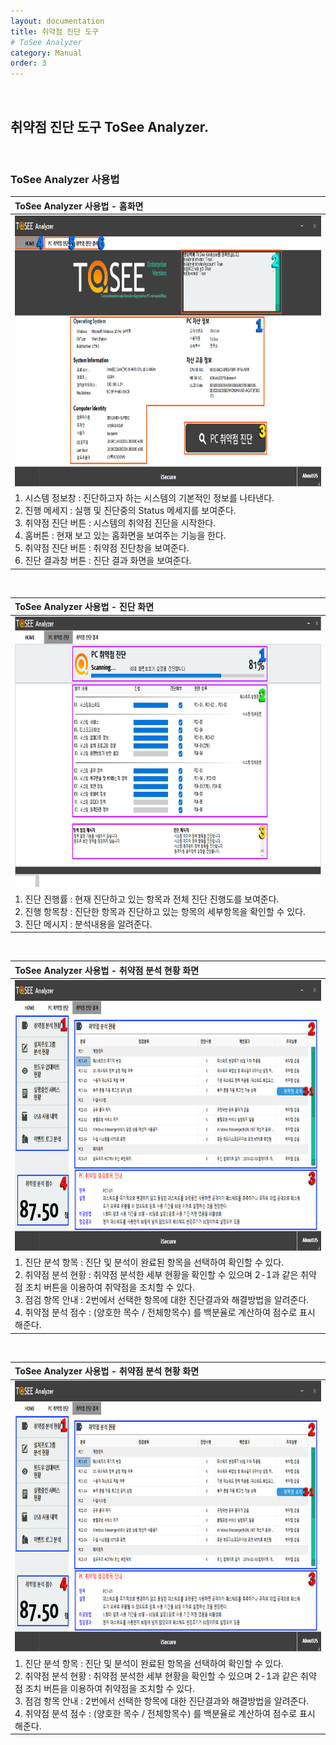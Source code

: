 ```yaml
---
layout: documentation
title: 취약점 진단 도구
# ToSee Analyzer
category: Manual
order: 3
---
```

&nbsp;
## 취약점 진단 도구 ToSee Analyzer.
&nbsp;

### ToSee Analyzer 사용법


| ToSee Analyzer 사용법 - 홈화면 |
| :------------- |
| <img src="../../assets/images/analyzer/ana_man_001.png" width="800px" height="433px"/> |
| 1. 시스템 정보창 : 진단하고자 하는 시스템의 기본적인 정보를 나타낸다. <br> 2. 진행 메세지 : 실행 및 진단중의 Status 메세지를 보여준다. <br> 3. 취약점 진단 버튼 : 시스템의 취약점 진단을 시작한다. <br> 4. 홈버튼 : 현재 보고 있는 홈화면을 보여주는 기능을 한다. <br> 5. 취약점 진단 버튼 : 취약점 진단창을 보여준다. <br> 6. 진단 결과창 버튼 : 진단 결과 화면을 보여준다. |

<br>

| ToSee Analyzer 사용법 - 진단 화면 |
| :------------- |
| <img src="../../assets/images/analyzer/ana_man_002.png" width="800px" height="433px"/> |
| 1. 진단 진행률 : 현재 진단하고 있는 항목과 전체 진단 진행도를 보여준다. <br> 2. 진행 항목창 : 진단한 항목과 진단하고 있는 항목의 세부항목을 확인할 수 있다. <br> 3. 진단 메시지 : 분석내용을 알려준다. |

<br>

| ToSee Analyzer 사용법 - 취약점 분석 현황 화면 |
| :------------- |
| <img src="../../assets/images/analyzer/ana_man_003.png" width="800px" height="433px"/> |
| 1. 진단 분석 항목 : 진단 및 분석이 완료된 항목을 선택하여 확인할 수 있다. <br> 2. 취약점 분석 현황 : 취약점 분석한 세부 현황을 확인할 수 있으며 2-1과 같은 취약점 조치 버튼을 이용하여 취약점을 조치할 수 있다. <br> 3. 점검 항목 안내 : 2번에서 선택한 항목에 대한 진단결과와 해결방법을 알려준다. <br> 4. 취약점 분석 점수 : (양호한 목수 / 전체항목수) 를 백분율로 계산하여 점수로 표시해준다. |

<br>

| ToSee Analyzer 사용법 - 취약점 분석 현황 화면 |
| :------------- |
| <img src="../../assets/images/analyzer/ana_man_003.png" width="800px" height="433px"/> |
| 1. 진단 분석 항목 : 진단 및 분석이 완료된 항목을 선택하여 확인할 수 있다. <br> 2. 취약점 분석 현황 : 취약점 분석한 세부 현황을 확인할 수 있으며 2-1과 같은 취약점 조치 버튼을 이용하여 취약점을 조치할 수 있다. <br> 3. 점검 항목 안내 : 2번에서 선택한 항목에 대한 진단결과와 해결방법을 알려준다. <br> 4. 취약점 분석 점수 : (양호한 목수 / 전체항목수) 를 백분율로 계산하여 점수로 표시해준다. |